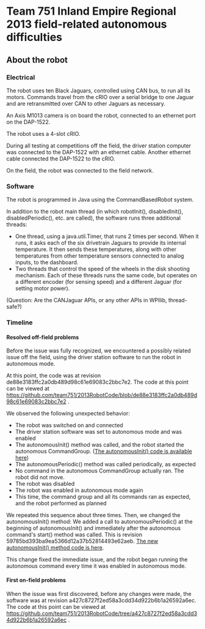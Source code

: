 # Team 751 Inland Empire Regional 2013 field-related autonomous difficulties #

## About the robot ##

### Electrical ###

The robot uses ten Black Jaguars, controlled using CAN bus, to run all its motors. Commands travel from the cRIO over a serial bridge to one Jaguar and are retransmitted over CAN to other Jaguars as necessary.

An Axis M1013 camera is on board the robot, connected to an ethernet port on the DAP-1522.

The robot uses a 4-slot cRIO.

During all testing at competitions off the field, the driver station computer was connected to the DAP-1522 with an ethernet cable. Another ethernet cable connected the DAP-1522 to the cRIO.

On the field, the robot was connected to the field network.

### Software ###

The robot is programmed in Java using the CommandBasedRobot system.

In addition to the robot main thread (in which robotInit(), disabledInit(), disabledPeriodic(), etc. are called), the software runs three additional threads:
* One thread, using a java.util.Timer, that runs 2 times per second. When it runs, it asks each of the six drivetrain Jaguars to provide its internal temperature. It then sends these temperatures, along with other temperatures from other temperature sensors connected to analog inputs, to the dashboard.
* Two threads that control the speed of the wheels in the disk shooting mechanism. Each of these threads runs the same code, but operates on a different encoder (for sensing speed) and a different Jaguar (for setting motor power).

(Question: Are the CANJaguar APIs, or any other APIs in WPIlib, thread-safe?)


### Timeline ###

#### Resolved off-field problems ####

Before the issue was fully recognized, we encountered a possibly related issue off the field, using the driver station software to run the robot in autonomous mode.

At this point, the code was at revision de88e3183ffc2a0db489d98c61e69083c2bbc7e2. The code at this point can be viewed at https://github.com/team751/2013RobotCode/blob/de88e3183ffc2a0db489d98c61e69083c2bbc7e2 .

We observed the following unexpected behavior:
 * The robot was switched on and connected
 * The driver station software was set to autonomous mode and was enabled
 * The autonomousInit() method was called, and the robot started the autonomous CommandGroup. ([The autonomousInit() code is available here](https://github.com/team751/2013RobotCode/blob/de88e3183ffc2a0db489d98c61e69083c2bbc7e2/src/org/team751/Robot2013.java#L54))
 * The autonomousPeriodic() method was called periodically, as expected
 * No command in the autonomous CommandGroup actually ran. The robot did not move.
 * The robot was disabled
 * The robot was enabled in autonomous mode again
 * This time, the command group and all its commands ran as expected, and the robot performed as planned

We repeated this sequence about three times. Then, we changed the autonomousInit() method: We added a call to autonomousPeriodic() at the beginning of autonomousInit() and immediately after the autonomous command's start() method was called. This is revision 59785bd393ba9ea5366d12a37b52814493e62aeb. [The new autonomousInit() method code is here](https://github.com/team751/2013RobotCode/blob/59785bd393ba9ea5366d12a37b52814493e62aeb/src/org/team751/Robot2013.java#L57).

This change fixed the immediate issue, and the robot began running the autonomous command every time it was enabled in autonomous mode.


#### First on-field problems ####

When the issue was first discovered, before any changes were made, the software was at revision a427c8727f2ed58a3cdd34d922b6b1a26592a6ec. The code at this point can be viewed at https://github.com/team751/2013RobotCode/tree/a427c8727f2ed58a3cdd34d922b6b1a26592a6ec .
